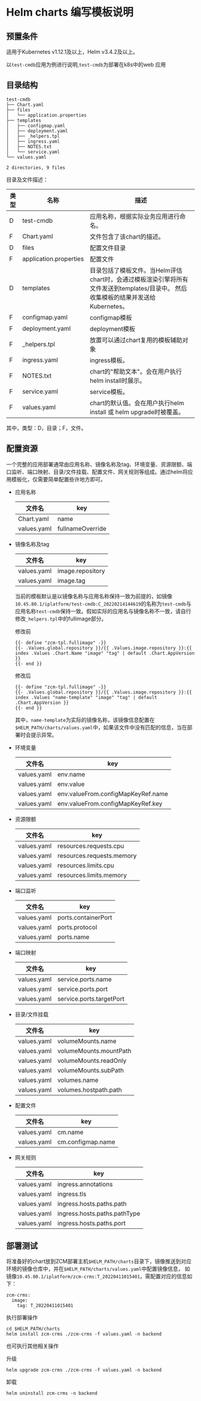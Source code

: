 # Helm charts 编写模板说明

## 预置条件

适用于Kubernetes v1.12.1及以上，Helm v3.4.2及以上。

以`test-cmdb`应用为例进行说明,`test-cmdb`为部署在k8s中的web 应用

## 目录结构
```
test-cmdb  
├── Chart.yaml  
├── files  
│   └── application.properties  
├── templates  
│   ├── configmap.yaml  
│   ├── deployment.yaml  
│   ├── _helpers.tpl  
│   ├── ingress.yaml  
│   ├── NOTES.txt  
│   └── service.yaml  
└── values.yaml  
​  
2 directories, 9 files
```
目录及文件描述：

| 类型 | 名称 | 描述 |
| ---- | ---- | ---- |
| D | test-cmdb | 应用名称，根据实际业务应用进行命名。 |
| F | Chart.yaml | 文件包含了该chart的描述。 |
| D | files | 配置文件目录 |
| F | application.properties | 配置文件 |
| D | templates | 目录包括了模板文件。当Helm评估chart时，会通过模板渲染引擎将所有文件发送到templates/目录中。 然后收集模板的结果并发送给Kubernetes。 |
| F | configmap.yaml | configmap模板 |
| F | deployment.yaml | deployment模板 |
| F | _helpers.tpl | 放置可以通过chart复用的模板辅助对象 |
| F | ingress.yaml | ingress模板。 |
| F | NOTES.txt | chart的"帮助文本"。会在用户执行helm install时展示。 |
| F | service.yaml | service模板。 |
| F | values.yaml | chart的默认值。会在用户执行helm install 或 helm upgrade时被覆盖。 |

其中，类型：D，目录；F，文件。

## 配置资源

一个完整的应用部署通常由应用名称、镜像名称及tag、环境变量、资源限额、端口监听、端口映射、目录/文件挂载、配置文件、网关规则等组成。通过helm将应用模板化，仅需要简单配置些许地方即可。

* 应用名称
    
    | 文件名 | key |
    | ---- | ---- |
    | Chart.yaml | name |
    | values.yaml | fullnameOverride |
    
* 镜像名称及tag
    
    | 文件名 | key |
    | ---- | ---- |
    | values.yaml | image.repository |
    | values.yaml | image.tag |
    
    当前的模板默认是以镜像名称与应用名称保持一致为前提的，如镜像`10.45.80.1/iplatform/test-cmdb:C_20220214144619`的名称为`test-cmdb`与应用名称`test-cmdb`保持一致。假如实际的应用名与镜像名称不一致，请自行修改`_helpers.tpl`中的fullimage部分。
    
    修改前
    ```
    {{- define "zcm-tpl.fullimage" -}}  
    {{- .Values.global.repository }}/{{ .Values.image.repository }}:{{ index .Values .Chart.Name "image" "tag" | default .Chart.AppVersion }}  
    {{- end }}
    ```
    修改后
    ```
    {{- define "zcm-tpl.fullimage" -}}  
    {{- .Values.global.repository }}/{{ .Values.image.repository }}:{{ index .Values "name-template" "image" "tag" | default .Chart.AppVersion }}  
    {{- end }}
    ```
    其中，`name-template`为实际的镜像名称，该镜像信息配置在`$HELM_PATH/charts/values.yaml`中，如果该文件中没有匹配的信息，当在部署时会提示异常。
    
* 环境变量
    
    | 文件名 | key |
    | ---- | ---- |
    | values.yaml | env.name |
    | values.yaml | env.value |
    | values.yaml | env.valueFrom.configMapKeyRef.name |
    | values.yaml | env.valueFrom.configMapKeyRef.key |
    
* 资源限额
    
    | 文件名 | key |
    | ---- | ---- |
    | values.yaml | resources.requests.cpu |
    | values.yaml | resources.requests.memory |
    | values.yaml | resources.limits.cpu |
    | values.yaml | resources.limits.memory |
    
* 端口监听
    
    | 文件名 | key |
    | ---- | ---- |
    | values.yaml | ports.containerPort |
    | values.yaml | ports.protocol |
    | values.yaml | ports.name |
    
* 端口映射
    
    | 文件名 | key |
    | ---- | ---- |
    | values.yaml | service.ports.name |
    | values.yaml | service.ports.port |
    | values.yaml | service.ports.targetPort |
    
* 目录/文件挂载
    
    | 文件名 | key |
    | ---- | ---- |
    | values.yaml | volumeMounts.name |
    | values.yaml | volumeMounts.mountPath |
    | values.yaml | volumeMounts.readOnly |
    | values.yaml | volumeMounts.subPath |
    | values.yaml | volumes.name |
    | values.yaml | volumes.hostpath.path |
    
* 配置文件
    
    | 文件名 | key |
    | ---- | ---- |
    | values.yaml | cm.name |
    | values.yaml | cm.configmap.name |
    
* 网关规则

    | 文件名 | key |
    | ---- | ---- |
    | values.yaml | ingress.annotations |
    | values.yaml | ingress.tls |
    | values.yaml | ingress.hosts.paths.path |
    | values.yaml | ingress.hosts.paths.pathType |
    | values.yaml | ingress.hosts.paths.port |

## 部署测试

将准备好的chart放到ZCM部署主机`$HELM_PATH/charts`目录下，镜像推送到对应环境的镜像仓库中，并在`$HELM_PATH/charts/values.yaml`中配置镜像信息，
如镜像`10.45.80.1/iplatform/zcm-crms:T_20220411015401`，需配置对应的信息如下：
```
zcm-crms:  
  image:  
    tag: T_20220411015401
```
执行部署操作
```
cd $HELM_PATH/charts  
helm install zcm-crms ./zcm-crms -f values.yaml -n backend
```
也可执行其他相关操作

升级
```
helm upgrade zcm-crms ./zcm-crms -f values.yaml -n backend
```
卸载
```
helm uninstall zcm-crms -n backend
```
